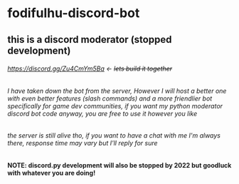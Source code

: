 # fodifulhu-discord-bot

## this is a discord moderator (stopped development) 

###### https://discord.gg/Zu4CmYm5Ba <- ~~lets build it together~~

###### I have taken down the bot from the server, However I will host a better one with even better features (slash commands) and a more friendlier bot specifically for game dev communities, if you want my python moderator discord bot code anyway, you are free to use it however you like
###### the server is still alive tho, if you want to have a chat with me I'm always there, response time may vary but I'll reply for sure

#### NOTE: discord.py development will also be stopped by 2022 but goodluck with whatever you are doing!
